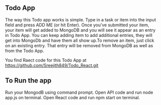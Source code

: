 ## Todo App

The way this Todo app works is simple. Type in a task or item  into the input field and press ADD ME (or hit Enter). Once you've submitted your item, your item will get added to MongoDB and you will see it appear as an entry in Todo App. You can keep adding item to add additional entries, they will get into MongoDb and have them all show up.To remove an item, just click on an existing entry. That entry will be removed from MongoDB as well as from the Todo App.

You find Raect code for this Todo App at https://github.com/Sreejith849/Todo_React.git

## To Run the app

Run your MongodB using command prompt.
Open API code and run node app.js on terminal.
Open React code and run npm start on terminal.
